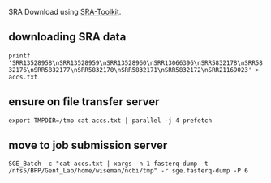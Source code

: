 SRA Download using [SRA-Toolkit](https://hpc.nih.gov/apps/sratoolkit.html).

## downloading SRA data

`printf 'SRR13528958\nSRR13528959\nSRR13528960\nSRR13066396\nSRR5832178\nSRR5832176\nSRR5832177\nSRR5832170\nSRR5832171\nSRR5832172\nSRR21169023' > accs.txt`

## ensure on file transfer server
`export TMPDIR=/tmp
cat accs.txt | parallel -j 4 prefetch`

## move to job submission server
`SGE_Batch -c "cat accs.txt | xargs -n 1 fasterq-dump -t /nfs5/BPP/Gent_Lab/home/wiseman/ncbi/tmp" -r sge.fasterq-dump -P 6`
